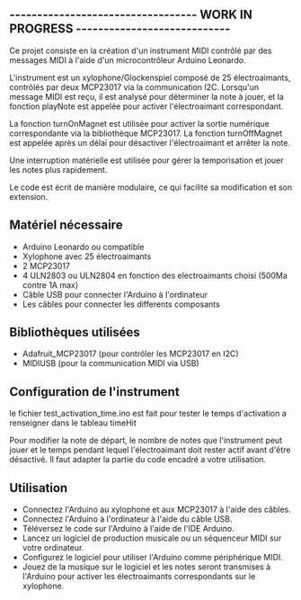 ## ---------------------------------- WORK IN PROGRESS ----------------------------

Ce projet consiste en la création d'un instrument MIDI contrôlé par des messages MIDI à l'aide d'un microcontrôleur Arduino Leonardo. 

L'instrument est un xylophone/Glockenspiel composé de 25 électroaimants, contrôlés par deux MCP23017 via la communication I2C. 
Lorsqu'un message MIDI est reçu, il est analysé pour déterminer la note à jouer, et la fonction playNote est appelée pour activer l'électroaimant correspondant. 

La fonction turnOnMagnet est utilisée pour activer la sortie numérique correspondante via la bibliothèque MCP23017. 
La fonction turnOffMagnet est appelée après un délai pour désactiver l'électroaimant et arrêter la note. 

Une interruption matérielle est utilisée pour gérer la temporisation et jouer les notes plus rapidement. 

Le code est écrit de manière modulaire, ce qui facilite sa modification et son extension.

## Matériel nécessaire

   - Arduino Leonardo ou compatible
   - Xylophone avec 25 électroaimants
   - 2 MCP23017
   - 4 ULN2803 ou ULN2804 en fonction des electroaimants choisi (500Ma contre 1A max)
   - Câble USB pour connecter l'Arduino à l'ordinateur
   - Les câbles pour connecter les differents composants

## Bibliothèques utilisées

  -  Adafruit_MCP23017 (pour contrôler les MCP23017 en I2C)
  -  MIDIUSB (pour la communication MIDI via USB)

## Configuration de l'instrument

le fichier test_activation_time.ino est fait pour tester le temps d'activation a renseigner dans le tableau timeHit 

Pour modifier la note de départ, le nombre de notes que l'instrument peut jouer et le temps pendant lequel l'électroaimant doit rester actif avant d'être désactivé. Il faut adapter la partie du code encadré a votre utilisation.

## Utilisation

   - Connectez l'Arduino au xylophone et aux MCP23017 à l'aide des câbles.
   - Connectez l'Arduino à l'ordinateur à l'aide du câble USB.
   - Téléversez le code sur l'Arduino à l'aide de l'IDE Arduino.
   - Lancez un logiciel de production musicale ou un séquenceur MIDI sur votre ordinateur.
   - Configurez le logiciel pour utiliser l'Arduino comme périphérique MIDI.
   - Jouez de la musique sur le logiciel et les notes seront transmises à l'Arduino pour activer les électroaimants correspondants sur le xylophone.
